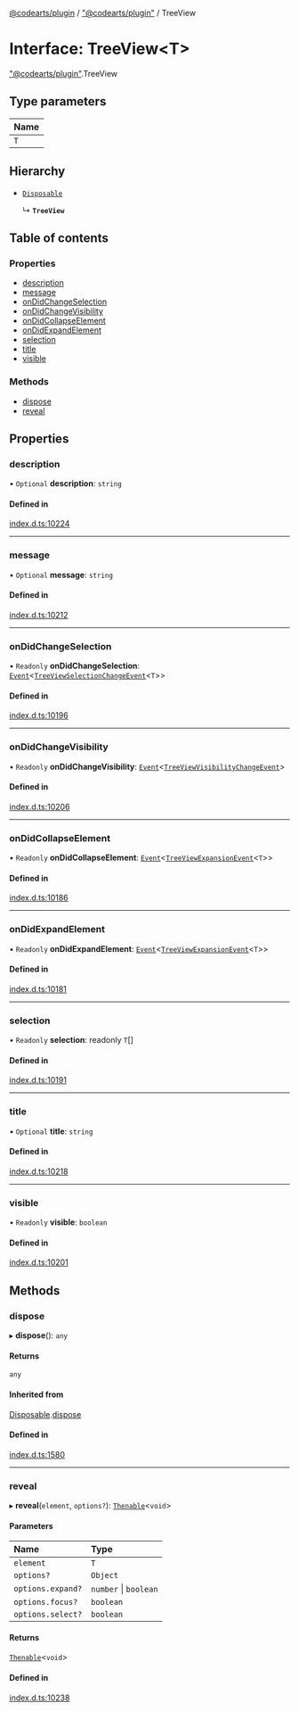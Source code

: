 [@codearts/plugin](../README.md) / ["@codearts/plugin"](../modules/_codearts_plugin_.md) / TreeView

# Interface: TreeView<T\>

["@codearts/plugin"](../modules/_codearts_plugin_.md).TreeView

## Type parameters

| Name |
| :------ |
| `T` |

## Hierarchy

- [`Disposable`](../classes/codearts_plugin_.Disposable.md)

  ↳ **`TreeView`**

## Table of contents

### Properties

- [description](codearts_plugin_.TreeView.md#description)
- [message](codearts_plugin_.TreeView.md#message)
- [onDidChangeSelection](codearts_plugin_.TreeView.md#ondidchangeselection)
- [onDidChangeVisibility](codearts_plugin_.TreeView.md#ondidchangevisibility)
- [onDidCollapseElement](codearts_plugin_.TreeView.md#ondidcollapseelement)
- [onDidExpandElement](codearts_plugin_.TreeView.md#ondidexpandelement)
- [selection](codearts_plugin_.TreeView.md#selection)
- [title](codearts_plugin_.TreeView.md#title)
- [visible](codearts_plugin_.TreeView.md#visible)

### Methods

- [dispose](codearts_plugin_.TreeView.md#dispose)
- [reveal](codearts_plugin_.TreeView.md#reveal)

## Properties

### description

• `Optional` **description**: `string`

#### Defined in

[index.d.ts:10224](https://github.com/huaweicloud/cloudide-plugin-api/blob/03c74e5/index.d.ts#L10224)

___

### message

• `Optional` **message**: `string`

#### Defined in

[index.d.ts:10212](https://github.com/huaweicloud/cloudide-plugin-api/blob/03c74e5/index.d.ts#L10212)

___

### onDidChangeSelection

• `Readonly` **onDidChangeSelection**: [`Event`](codearts_plugin_.Event.md)<[`TreeViewSelectionChangeEvent`](codearts_plugin_.TreeViewSelectionChangeEvent.md)<`T`\>\>

#### Defined in

[index.d.ts:10196](https://github.com/huaweicloud/cloudide-plugin-api/blob/03c74e5/index.d.ts#L10196)

___

### onDidChangeVisibility

• `Readonly` **onDidChangeVisibility**: [`Event`](codearts_plugin_.Event.md)<[`TreeViewVisibilityChangeEvent`](codearts_plugin_.TreeViewVisibilityChangeEvent.md)\>

#### Defined in

[index.d.ts:10206](https://github.com/huaweicloud/cloudide-plugin-api/blob/03c74e5/index.d.ts#L10206)

___

### onDidCollapseElement

• `Readonly` **onDidCollapseElement**: [`Event`](codearts_plugin_.Event.md)<[`TreeViewExpansionEvent`](codearts_plugin_.TreeViewExpansionEvent.md)<`T`\>\>

#### Defined in

[index.d.ts:10186](https://github.com/huaweicloud/cloudide-plugin-api/blob/03c74e5/index.d.ts#L10186)

___

### onDidExpandElement

• `Readonly` **onDidExpandElement**: [`Event`](codearts_plugin_.Event.md)<[`TreeViewExpansionEvent`](codearts_plugin_.TreeViewExpansionEvent.md)<`T`\>\>

#### Defined in

[index.d.ts:10181](https://github.com/huaweicloud/cloudide-plugin-api/blob/03c74e5/index.d.ts#L10181)

___

### selection

• `Readonly` **selection**: readonly `T`[]

#### Defined in

[index.d.ts:10191](https://github.com/huaweicloud/cloudide-plugin-api/blob/03c74e5/index.d.ts#L10191)

___

### title

• `Optional` **title**: `string`

#### Defined in

[index.d.ts:10218](https://github.com/huaweicloud/cloudide-plugin-api/blob/03c74e5/index.d.ts#L10218)

___

### visible

• `Readonly` **visible**: `boolean`

#### Defined in

[index.d.ts:10201](https://github.com/huaweicloud/cloudide-plugin-api/blob/03c74e5/index.d.ts#L10201)

## Methods

### dispose

▸ **dispose**(): `any`

#### Returns

`any`

#### Inherited from

[Disposable](../classes/codearts_plugin_.Disposable.md).[dispose](../classes/codearts_plugin_.Disposable.md#dispose)

#### Defined in

[index.d.ts:1580](https://github.com/huaweicloud/cloudide-plugin-api/blob/03c74e5/index.d.ts#L1580)

___

### reveal

▸ **reveal**(`element`, `options?`): [`Thenable`](Thenable.md)<`void`\>

#### Parameters

| Name | Type |
| :------ | :------ |
| `element` | `T` |
| `options?` | `Object` |
| `options.expand?` | `number` \| `boolean` |
| `options.focus?` | `boolean` |
| `options.select?` | `boolean` |

#### Returns

[`Thenable`](Thenable.md)<`void`\>

#### Defined in

[index.d.ts:10238](https://github.com/huaweicloud/cloudide-plugin-api/blob/03c74e5/index.d.ts#L10238)
